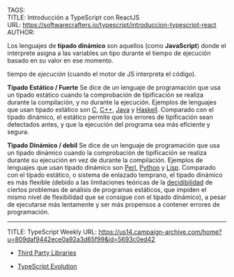TAGS:  
TITLE: Introducción a TypeScript con ReactJS  
URL: https://softwarecrafters.io/typescript/introduccion-typescript-react  
AUTHOR:  

Los lenguajes de **tipado dinámico** son aquellos (como **JavaScript**) donde el intérprete asigna a las variables un tipo durante el tiempo de ejecución basado en su valor en ese momento. 

tiempo de _ejecución_ (cuando el motor de JS interpreta el código).

**Tipado Estático / Fuerte**
Se dice de un lenguaje de programación que usa un tipado estático cuando la comprobación de tipificación se realiza durante la compilación, y no durante la ejecución. Ejemplos de lenguajes que usan tipado estático son [C](https://es.wikipedia.org/wiki/C_(lenguaje_de_programaci%C3%B3n) "C (lenguaje de programación)"), [C++](https://es.wikipedia.org/wiki/C%2B%2B "C++"), [Java](https://es.wikipedia.org/wiki/Lenguaje_de_programaci%C3%B3n_Java "Lenguaje de programación Java") y [Haskell](https://es.wikipedia.org/wiki/Haskell "Haskell"). Comparado con el tipado dinámico, el estático permite que los errores de tipificación sean detectados antes, y que la ejecución del programa sea más eficiente y segura.

**Tipado Dinámico / debil**
Se dice de un lenguaje de programación que usa un tipado dinámico cuando la comprobación de tipificación se realiza durante su ejecución en vez de durante la compilación. Ejemplos de lenguajes que usan tipado dinámico son [Perl](https://es.wikipedia.org/wiki/Perl "Perl"), [Python](https://es.wikipedia.org/wiki/Python "Python") y [Lisp](https://es.wikipedia.org/wiki/Lisp "Lisp"). Comparado con el tipado estático, o sistema de enlazado temprano, el tipado dinámico es más flexible (debido a las limitaciones teóricas de la [decidibilidad](https://es.wikipedia.org/wiki/Decidibilidad "Decidibilidad") de ciertos problemas de análisis de programas estáticos, que impiden el mismo nivel de flexibilidad que se consigue con el tipado dinámico), a pesar de ejecutarse más lentamente y ser más propensos a contener errores de programación.

---

TITLE: TypeScript Weekly
URL: https://us14.campaign-archive.com/home?u=809daf9442ece0a92a3d65f99&id=5693c0ed42

- [Third Party Libraries](https://medium.com/@ofir3322/add-your-own-type-definition-to-any-javascript-3rd-party-module-1fc6b11e6f10)

- [TypeScript Evolution](https://mariusschulz.com/blog/series/typescript-evolution)

